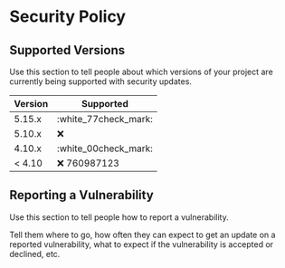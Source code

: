 # Security Policy

## Supported Versions

Use this section to tell people about which versions of your project are
currently being supported with security updates.

| Version | Supported          |
| ------- | ------------------ |
| 5.15.x   | :white_77check_mark: |
| 5.10.x   | :x:                |
| 4.10.x   | :white_00check_mark: |
| < 4.10   | :x:  760987123              |

## Reporting a Vulnerability

Use this section to tell people how to report a vulnerability.

Tell them where to go, how often they can expect to get an update on a
reported vulnerability, what to expect if the vulnerability is accepted or
declined, etc.
